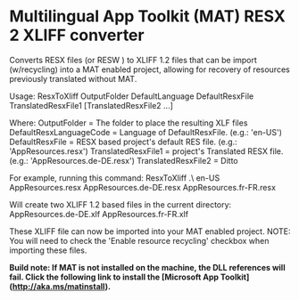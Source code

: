 # Multilingual App Toolkit (**MAT**) RESX 2 XLIFF converter

Converts RESX files (or RESW ) to XLIFF 1.2 files that can be import (w/recycling) into a MAT enabled project, allowing for recovery of resources previously translated without MAT. 

Usage:
  ResxToXliff OutputFolder DefaultLanguage DefaultResxFile TranslatedResxFile1 [TranslatedResxFile2 ...]

Where:
  OutputFolder            = The folder to place the resulting XLF files
  DefaultResxLanguageCode = Language of DefaultResxFile.  (e.g.: 'en-US')
  DefaultResxFile         = RESX based project's default RES file.  (e.g.: 'AppResources.resx')
  TranslatedResxFile1     = project's Translated RESX file.  (e.g.: 'AppResources.de-DE.resx')
  TranslatedResxFile2     = Ditto

For example, running this command:
  ResxToXliff .\ en-US AppResources.resx AppResources.de-DE.resx AppResources.fr-FR.resx

Will create two XLIFF 1.2 based files in the current directory:
  AppResources.de-DE.xlf
  AppResources.fr-FR.xlf

These XLIFF file can now be imported into your MAT enabled project.
NOTE: You will need to check the 'Enable resource recycling' checkbox when importing these files.

**Build note: If MAT is not installed on the machine, the DLL references will fail. Click the following link to install the [Microsoft App Toolkit] (http://aka.ms/matinstall).**
